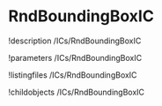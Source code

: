 <!-- MOOSE Documentation Stub: Remove this when content is added. -->

# RndBoundingBoxIC
!description /ICs/RndBoundingBoxIC

!parameters /ICs/RndBoundingBoxIC

!listingfiles /ICs/RndBoundingBoxIC

!childobjects /ICs/RndBoundingBoxIC
